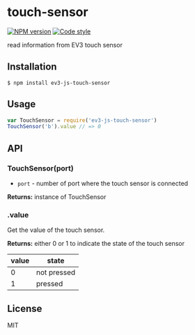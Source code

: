 
# touch-sensor

[![NPM version][npm-image]][npm-url]
[![Code style][standard-image]][standard-url]

read information from EV3 touch sensor

## Installation

    $ npm install ev3-js-touch-sensor

## Usage

```js
var TouchSensor = require('ev3-js-touch-sensor')
TouchSensor('b').value // => 0
```

## API

### TouchSensor(port)

- `port` - number of port where the touch sensor is connected

**Returns:** instance of TouchSensor

### .value
Get the value of the touch sensor.

**Returns:** either 0 or 1 to indicate the state of the touch sensor

value | state
---|---
0 | not pressed
1 | pressed

## License

MIT

[standard-image]: https://img.shields.io/badge/code%20style-standard-brightgreen.svg?style=flat
[standard-url]: https://github.com/feross/standard
[npm-image]: https://img.shields.io/npm/v/ev3-js-touch-sensor.svg?style=flat-square
[npm-url]: https://npmjs.org/package/ev3-js-touch-sensor

